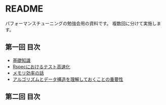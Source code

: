 # README
パフォーマンスチューニングの勉強会用の資料です。
複数回に分けて実施します。

## 第一回 目次
- [基礎知識](./basic.md)
- [Rspecにおけるテスト高速化](./rspec.md)
- [メモリ効率の話](./memory.md)
- [アルゴリズムとデータ構造を理解しておくことの重要性](./algorithms_and_data_structures.md)

## 第二回 目次
